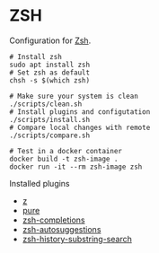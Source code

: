 # ZSH

Configuration for [Zsh](https://zsh.sourceforge.io/).

```shell
# Install zsh
sudo apt install zsh
# Set zsh as default
chsh -s $(which zsh)
```

```shell
# Make sure your system is clean
./scripts/clean.sh
# Install plugins and configutation
./scripts/install.sh
# Compare local changes with remote
./scripts/compare.sh
```

```shell
# Test in a docker container
docker build -t zsh-image .
docker run -it --rm zsh-image zsh
```

Installed plugins

* [z](https://github.com/rupa/z)
* [pure](https://github.com/sindresorhus/pure)
* [zsh-completions](https://github.com/zsh-users/zsh-completions)
* [zsh-autosuggestions](https://github.com/zsh-users/zsh-autosuggestions)
* [zsh-history-substring-search](https://github.com/zsh-users/zsh-history-substring-search)
